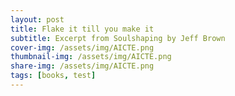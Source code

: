 ```yaml
---
layout: post
title: Flake it till you make it
subtitle: Excerpt from Soulshaping by Jeff Brown
cover-img: /assets/img/AICTE.png
thumbnail-img: /assets/img/AICTE.png
share-img: /assets/img/AICTE.png
tags: [books, test]
---
```



